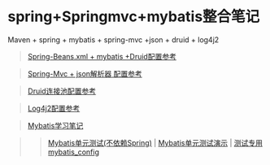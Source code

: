 # spring+Springmvc+mybatis整合笔记
Maven + spring + mybatis  + spring-mvc +json + druid  + log4j2

> [Spring-Beans.xml + mybatis +Druid配置参考](https://github.com/zhou151/springProject/blob/master/springProject/src/main/resources/applicationContext.xml) 

> [Spring-Mvc + json解析器 配置参考](https://github.com/zhou151/springProject/blob/master/springProject/src/main/resources/dispatcher-servlet.xml)

> [Druid连接池配置参考](https://github.com/zhou151/springProject/blob/master/springProject/src/main/resources/druid.properties)

> [Log4j2配置参考](https://github.com/zhou151/springProject/blob/master/springProject/src/main/resources/log4j2.xml)

> [Mybatis学习笔记](https://github.com/zhou151/springProject/blob/master/springProject/src/main/resources/mybatis学习笔记.txt)

> >[Mybatis单元测试(不依赖Spring)](https://github.com/zhou151/springProject/blob/master/springProject/src/test/java/com/zhou/test/tuil/SqlSessionFactoryUtil.java)   | 
> > [Mybatis单元测试演示](https://github.com/zhou151/springProject/blob/master/springProject/src/test/java/com/zhou/test/UserDaoTest.java)  |
> > [测试专用mybatis_config](https://github.com/zhou151/springProject/blob/master/springProject/src/main/resources/mybatis_config_test.xml)
